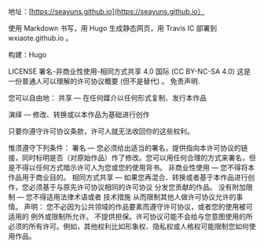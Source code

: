 地址：[https://seayuns.github.io](https://seayuns.github.io）

使用 Markdown 书写，用 Hugo 生成静态网页，用 Travis IC 部署到 wxiaote.github.io 。

构建：Hugo


LICENSE
署名-非商业性使用-相同方式共享 4.0 国际 (CC BY-NC-SA 4.0)
这是一份普通人可以理解的许可协议概要 (但不是替代) 。 免责声明.

您可以自由地：
共享 — 在任何媒介以任何形式复制、发行本作品

演绎 — 修改、转换或以本作品为基础进行创作

只要你遵守许可协议条款，许可人就无法收回你的这些权利。

惟须遵守下列条件：
署名 — 您必须给出适当的署名，提供指向本许可协议的链接，同时标明是否（对原始作品）作了修改。您可以用任何合理的方式来署名，但是不得以任何方式暗示许可人为您或您的使用背书。
非商业性使用 — 您不得将本作品用于商业目的。
相同方式共享 — 如果您再混合、转换或者基于本作品进行创作，您必须基于与原先许可协议相同的许可协议 分发您贡献的作品。
没有附加限制 — 您不得适用法律术语或者 技术措施 从而限制其他人做许可协议允许的事情。
声明：
您不必因为公共领域的作品要素而遵守许可协议，或者您的使用被可适用的 例外或限制所允许。
不提供担保。许可协议可能不会给与您意图使用的所必须的所有许可。例如，其他权利比如形象权、隐私权或人格权可能限制您如何使用作品。